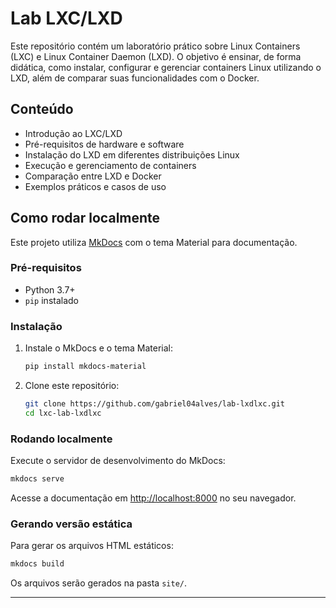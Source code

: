 # Lab LXC/LXD

Este repositório contém um laboratório prático sobre Linux Containers (LXC) e Linux Container Daemon (LXD). O objetivo é ensinar, de forma didática, como instalar, configurar e gerenciar containers Linux utilizando o LXD, além de comparar suas funcionalidades com o Docker.

## Conteúdo

- Introdução ao LXC/LXD
- Pré-requisitos de hardware e software
- Instalação do LXD em diferentes distribuições Linux
- Execução e gerenciamento de containers
- Comparação entre LXD e Docker
- Exemplos práticos e casos de uso

## Como rodar localmente

Este projeto utiliza [MkDocs](https://www.mkdocs.org/) com o tema Material para documentação.

### Pré-requisitos

- Python 3.7+
- `pip` instalado

### Instalação

1. Instale o MkDocs e o tema Material:

   ```bash
   pip install mkdocs-material
   ```

2. Clone este repositório:

   ```bash
   git clone https://github.com/gabriel04alves/lab-lxdlxc.git
   cd lxc-lab-lxdlxc
   ```

### Rodando localmente

Execute o servidor de desenvolvimento do MkDocs:

```bash
mkdocs serve
```

Acesse a documentação em [http://localhost:8000](http://localhost:8000) no seu navegador.

### Gerando versão estática

Para gerar os arquivos HTML estáticos:

```bash
mkdocs build
```

Os arquivos serão gerados na pasta `site/`.

---
